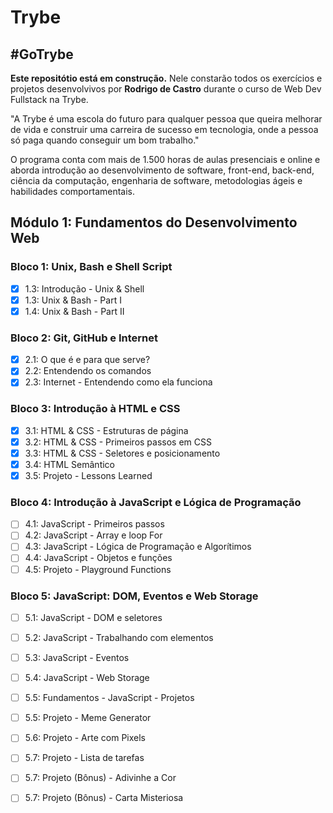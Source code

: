 # Trybe
## #GoTrybe

**Este repositótio está em construção.** Nele constarão todos os exercícios e projetos desenvolvivos por __Rodrigo de Castro__ durante o curso de Web Dev Fullstack na Trybe.

"A Trybe é uma escola do futuro para qualquer pessoa que queira melhorar de vida e construir uma carreira de sucesso em tecnologia, onde a pessoa só paga quando conseguir um bom trabalho."

O programa conta com mais de 1.500 horas de aulas presenciais e online e aborda introdução ao desenvolvimento de software, front-end, back-end, ciência da computação, engenharia de software, metodologias ágeis e habilidades comportamentais.

## Módulo 1: Fundamentos do Desenvolvimento Web

### Bloco 1: Unix, Bash e Shell Script
- [x] 1.3: Introdução - Unix & Shell
- [x] 1.3: Unix & Bash - Part I
- [x] 1.4: Unix & Bash - Part II

### Bloco 2: Git, GitHub e Internet
- [x] 2.1: O que é e para que serve?
- [x] 2.2: Entendendo os comandos
- [x] 2.3: Internet - Entendendo como ela funciona

### Bloco 3: Introdução à HTML e CSS
- [x] 3.1: HTML & CSS - Estruturas de página
- [x] 3.2: HTML & CSS - Primeiros passos em CSS
- [x] 3.3: HTML & CSS - Seletores e posicionamento
- [x] 3.4: HTML Semântico
- [x] 3.5: Projeto - Lessons Learned

### Bloco 4: Introdução à JavaScript e Lógica de Programação
- [ ] 4.1: JavaScript - Primeiros passos
- [ ] 4.2: JavaScript - Array e loop For
- [ ] 4.3: JavaScript - Lógica de Programação e Algorítimos
- [ ] 4.4: JavaScript - Objetos e funções
- [ ] 4.5: Projeto - Playground Functions

### Bloco 5: JavaScript: DOM, Eventos e Web Storage
- [ ] 5.1: JavaScript - DOM e seletores
- [ ] 5.2: JavaScript - Trabalhando com elementos
- [ ] 5.3: JavaScript - Eventos
- [ ] 5.4: JavaScript - Web Storage
- [ ] 5.5: Fundamentos - JavaScript - Projetos
- [ ] 5.5: Projeto - Meme Generator
- [ ] 5.6: Projeto - Arte com Pixels
- [ ] 5.7: Projeto - Lista de tarefas
- [ ] 5.7: Projeto (Bônus) - Adivinhe a Cor
- [ ] 5.7: Projeto (Bônus) - Carta Misteriosa



